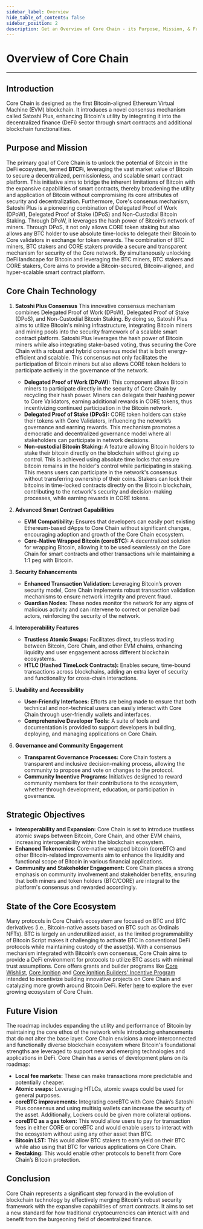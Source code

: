 ```yaml
---
sidebar_label: Overview
hide_table_of_contents: false
sidebar_position: 2
description: Get an Overview of Core Chain - its Purpose, Mission, & Future Vision
---
```


# Overview of Core Chain

---

## Introduction

Core Chain is designed as the first Bitcoin-aligned Ethereum Virtual Machine (EVM) blockchain. It introduces a novel consensus mechanism called Satoshi Plus, enhancing Bitcoin's utility by integrating it into the decentralized finance (DeFi) sector through smart contracts and additional blockchain functionalities.

## Purpose and Mission

The primary goal of Core Chain is to unlock the potential of Bitcoin in the DeFi ecosystem, termed **BTCFi**, leveraging the vast market value of Bitcoin to secure a decentralized, permissionless, and scalable smart contract platform. This initiative aims to bridge the inherent limitations of Bitcoin with the expansive capabilities of smart contracts, thereby broadening the utility and application of Bitcoin without compromising its core attributes of security and decentralization. Furthermore, Core's consenus mechanism, Satoshi Plus is a pioneering combination of Delegated Proof of Work (DPoW), Delegated Proof of Stake (DPoS) and Non-Custodial Bitcoin Staking. Through DPoW, it leverages the hash power of Bitcoin’s network of miners. Through DPoS, it not only allows CORE token staking but also allows any BTC holder to use absolute time-locks to delegate their Bitcoin to Core validators in exchange for token rewards. The combination of BTC miners, BTC stakers and CORE stakers provide a secure and transparent mechanism for security of the Core network. By simultaneously unlocking DeFi landscape for Bitcoin and leveraging the BTC miners, BTC stakers and CORE stakers, Core aims to provide a Bitcoin-secured, Bitcoin-aligned, and hyper-scalable smart contract platform.

## Core Chain Technology

1. **Satoshi Plus Consensus**
   This innovative consensus mechanism combines Delegated Proof of Work (DPoW), Delegated Proof of Stake (DPoS), and Non-Custodial Bitcoin Staking. By doing so, Satoshi Plus aims to utilize Bitcoin's mining infrastructure, integrating Bitcoin miners and mining pools into the security framework of a scalable smart contract platform. Satoshi Plus leverages the hash power of Bitcoin miners while also integrating stake-based voting, thus securing the Core Chain with a robust and hybrid consensus model that is both energy-efficient and scalable. This consensus not only facilitates the participation of Bitcoin miners but also allows CORE token holders to participate actively in the governance of the network.
   - **Delegated Proof of Work (DPoW):** This component allows Bitcoin miners to participate directly in the security of Core Chain by recycling their hash power. Miners can delegate their hashing power to Core Validators, earning additional rewards in CORE tokens, thus incentivizing continued participation in the Bitcoin network.
   - **Delegated Proof of Stake (DPoS):** CORE token holders can stake their tokens with Core Validators, influencing the network’s governance and earning rewards. This mechanism promotes a democratic and decentralized governance model where all stakeholders can participate in network decisions.
   - **Non-custodial Bitcoin Staking:** A feature allowing Bitcoin holders to stake their bitcoin directly on the blockchain without giving up control. This is achieved using absolute time locks that ensure bitcoin remains in the holder's control while participating in staking. This means users can participate in the network's consensus without transferring ownership of their coins. Stakers can lock their bitcoins in time-locked contracts directly on the Bitcoin blockchain, contributing to the network's security and decision-making processes, while earning rewards in CORE tokens.

2. **Advanced Smart Contract Capabilities**
   - **EVM Compatibility:** Ensures that developers can easily port existing Ethereum-based dApps to Core Chain without significant changes, encouraging adoption and growth of the Core Chain ecosystem.
   - **Core-Native Wrapped Bitcoin (coreBTC):** A decentralized solution for wrapping Bitcoin, allowing it to be used seamlessly on the Core Chain for smart contracts and other transactions while maintaining a 1:1 peg with Bitcoin.

3. **Security Enhancements**
   - **Enhanced Transaction Validation:** Leveraging Bitcoin’s proven security model, Core Chain implements robust transaction validation mechanisms to ensure network integrity and prevent fraud.
   - **Guardian Nodes:** These nodes monitor the network for any signs of malicious activity and can intervene to correct or penalize bad actors, reinforcing the security of the network.

4. **Interoperability Features**
   - **Trustless Atomic Swaps:** Facilitates direct, trustless trading between Bitcoin, Core Chain, and other EVM chains, enhancing liquidity and user engagement across different blockchain ecosystems.
   - **HTLC (Hashed TimeLock Contracts):** Enables secure, time-bound transactions across blockchains, adding an extra layer of security and functionality for cross-chain interactions.

5. **Usability and Accessibility**
   - **User-Friendly Interfaces:** Efforts are being made to ensure that both technical and non-technical users can easily interact with Core Chain through user-friendly wallets and interfaces.
   - **Comprehensive Developer Tools:** A suite of tools and documentation is provided to support developers in building, deploying, and managing applications on Core Chain.

6. **Governance and Community Engagement**
   - **Transparent Governance Processes:** Core Chain fosters a transparent and inclusive decision-making process, allowing the community to propose and vote on changes to the protocol.
   - **Community Incentive Programs:** Initiatives designed to reward community members for their contributions to the ecosystem, whether through development, education, or participation in governance.

## Strategic Objectives

- **Interoperability and Expansion:** Core Chain is set to introduce trustless atomic swaps between Bitcoin, Core Chain, and other EVM chains, increasing interoperability within the blockchain ecosystem.
- **Enhanced Tokenomics:** Core-native wrapped bitcoin (coreBTC) and other Bitcoin-related improvements aim to enhance the liquidity and functional scope of Bitcoin in various financial applications.
- **Community and Stakeholder Engagement:** Core Chain places a strong emphasis on community involvement and stakeholder benefits, ensuring that both miners and token holders (BTC/CORE) are integral to the platform's consensus and rewarded accordingly.

## State of the Core Ecosystem

Many protocols in Core Chain’s ecosystem are focused on BTC and BTC derivatives (i.e., Bitcoin-native assets based on BTC such as Ordinals NFTs). BTC is largely an underutilized asset, as the limited programmability of Bitcoin Script makes it challenging to activate BTC in conventional DeFi protocols while maintaining custody of the asset(s). With a consensus mechanism integrated with Bitcoin’s own consensus, Core Chain aims to provide a DeFi environment for protocols to utilize BTC assets with minimal trust assumptions. Core offers grants and builder programs like [Core Wishlist](https://github.com/coredao-org/core-community-contributions/blob/main/Core-Wishlist.md), [Core Ignition](https://ignition.coredao.org/) and [Core Ignition Builders' Incentive Program](https://coredao.org/initiatives/incentiveprogram) intended to incentivize building innovative projects on Core Chain and catalyzing more growth around Bitcoin DeFi. Refer [here](https://coredao.org/explore/ecosystem) to explore the ever growing ecosystem of Core Chain.

## Future Vision

The roadmap includes expanding the utility and performance of Bitcoin by maintaining the core ethos of the network while introducing enhancements that do not alter the base layer. Core Chain envisions a more interconnected and functionally diverse blockchain ecosystem where Bitcoin's foundational strengths are leveraged to support new and emerging technologies and applications in DeFi. Core Chain has a series of development plans on its roadmap:

- **Local fee markets:** These can make transactions more predictable and potentially cheaper.
- **Atomic swaps:** Leveraging HTLCs, atomic swaps could be used for general purposes.
- **coreBTC improvements:** Integrating coreBTC with Core Chain’s Satoshi Plus consensus and using multisig wallets can increase the security of the asset. Additionally, Lockers could be given more collateral options.
- **coreBTC as a gas token:** This would allow users to pay for transaction fees in either CORE or coreBTC and would enable users to interact with the ecosystem without using any other asset than BTC.
- **Bitcoin LST:** This would allow BTC stakers to earn yield on their BTC while also using that BTC for various applications on Core Chain.
- **Restaking:** This would enable other protocols to benefit from Core Chain’s Bitcoin protection.

## Conclusion

Core Chain represents a significant step forward in the evolution of blockchain technology by effectively merging Bitcoin's robust security framework with the expansive capabilities of smart contracts. It aims to set a new standard for how traditional cryptocurrencies can interact with and benefit from the burgeoning field of decentralized finance.
